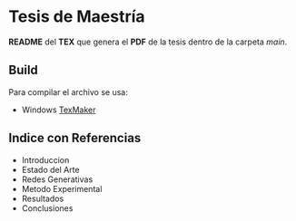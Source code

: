 # Tesis de Maestría

**README** del **TEX** que genera el **PDF** de la tesis dentro de la carpeta *main*.

## Build

Para compilar el archivo se usa:

- Windows [TexMaker](https://www.xm1math.net/texmaker/)

## Indice con Referencias

- Introduccion
- Estado del Arte
- Redes Generativas
- Metodo Experimental
- Resultados
- Conclusiones